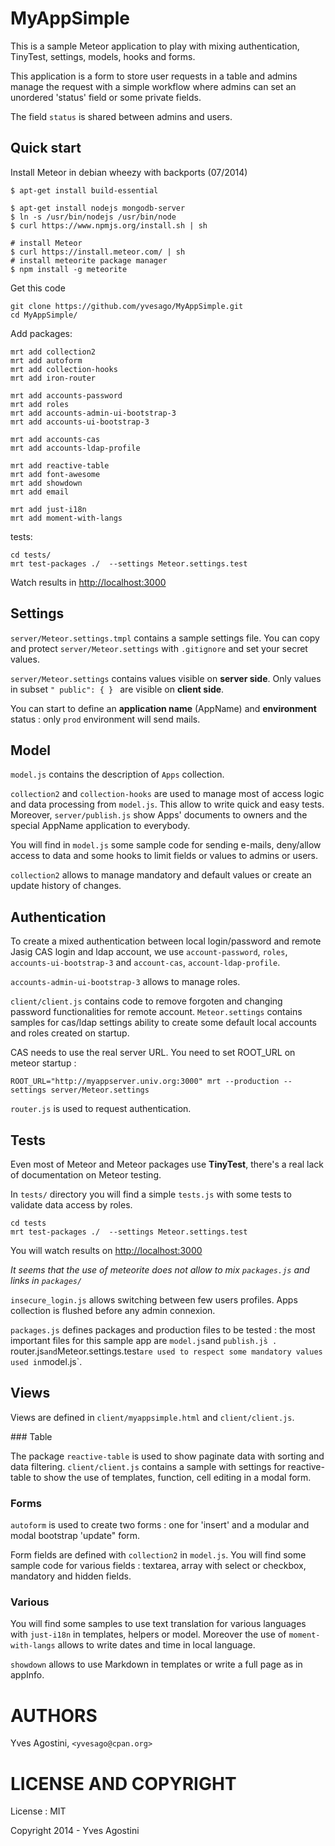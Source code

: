 # MyAppSimple

This is a sample Meteor application to play with mixing authentication, TinyTest, settings, models, hooks and forms.

This application is a form to store user requests in a table and admins manage the request with a simple workflow where admins can set an unordered 'status' field or some private fields.

The field `status` is shared between admins and users.

## Quick start

Install Meteor in debian wheezy with backports (07/2014)

```
$ apt-get install build-essential

$ apt-get install nodejs mongodb-server
$ ln -s /usr/bin/nodejs /usr/bin/node
$ curl https://www.npmjs.org/install.sh | sh

# install Meteor
$ curl https://install.meteor.com/ | sh
# install meteorite package manager
$ npm install -g meteorite
```

Get this code
```
git clone https://github.com/yvesago/MyAppSimple.git
cd MyAppSimple/
```


Add packages:
```
mrt add collection2
mrt add autoform
mrt add collection-hooks
mrt add iron-router

mrt add accounts-password
mrt add roles
mrt add accounts-admin-ui-bootstrap-3
mrt add accounts-ui-bootstrap-3

mrt add accounts-cas
mrt add accounts-ldap-profile

mrt add reactive-table
mrt add font-awesome
mrt add showdown
mrt add email

mrt add just-i18n
mrt add moment-with-langs
```

tests:
```
cd tests/
mrt test-packages ./  --settings Meteor.settings.test
```

Watch results in <http://localhost:3000>


## Settings

`server/Meteor.settings.tmpl` contains a sample settings file. You can copy and protect `server/Meteor.settings` with `.gitignore` and set your secret values.

`server/Meteor.settings` contains values visible on **server side**. Only values in subset `" public": { } ` are visible on **client side**.

You can start to define an **application name** (AppName) and **environment** status : only `prod` environment will send mails.



## Model

`model.js` contains the description of `Apps` collection.

`collection2` and `collection-hooks` are used to manage most of access logic and data processing from `model.js`. This allow to write quick and easy tests.  Moreover, `server/publish.js` show Apps' documents to owners and the special AppName application to everybody.

You will find in `model.js` some sample code for sending e-mails, deny/allow access to data and some hooks to limit fields or values to admins or users.

`collection2` allows to manage mandatory and default values or create an update history of changes.



## Authentication

To create a mixed authentication between local login/password and remote Jasig CAS login and ldap account, we use 
`account-password`,  `roles`,  `accounts-ui-bootstrap-3` and `account-cas`, `account-ldap-profile`.

`accounts-admin-ui-bootstrap-3` allows to manage roles.

`client/client.js` contains code to remove forgoten and changing password functionalities for remote account. `Meteor.settings` contains samples for cas/ldap settings ability to create some default local accounts and roles created on startup.

CAS needs to use the real server URL. You need to set ROOT_URL on meteor startup : 
```
ROOT_URL="http://myappserver.univ.org:3000" mrt --production --settings server/Meteor.settings
```

`router.js` is used to request authentication.

## Tests

Even most of Meteor and Meteor packages use **TinyTest**, there's a real lack of documentation on Meteor testing. 

In `tests/` directory you will find a simple `tests.js` with some tests to validate data access by roles.

```
cd tests
mrt test-packages ./  --settings Meteor.settings.test
```

You will watch results on <http://localhost:3000>

_It seems that the use of meteorite does not allow to mix `packages.js` and links in `packages/`_

`insecure_login.js` allows switching between few users profiles. Apps collection is flushed before any admin connexion.

`packages.js` defines packages and production files to be tested : the most important files for this sample app are `model.js`and `publish.js̀ . `router.js` and `Meteor.settings.test` are used to respect some mandatory values used in `model.js`.


## Views 

Views are defined in `client/myappsimple.html` and `client/client.js`.

### Table


The package `reactive-table` is used to show paginate data with sorting and data filtering. `client/client.js` contains a sample with settings for reactive-table to show the use of templates, function, cell editing in a modal form.

### Forms

`autoform` is used to create two forms : one for 'insert' and a modular and modal bootstrap 'update" form.

Form fields are defined with `collection2` in `model.js`. You will find some sample code for various fields : textarea,  array with select or checkbox, mandatory and hidden fields.

### Various

You will find some samples to use text translation for various languages with `just-i18n` in templates, helpers or model. Moreover the use of `moment-with-langs` allows to write dates and time in local language. 

`showdown` allows to use Markdown in templates or write a full page as in appInfo.



# AUTHORS

Yves Agostini, `<yvesago@cpan.org>`

# LICENSE AND COPYRIGHT

License : MIT

Copyright 2014 - Yves Agostini 



